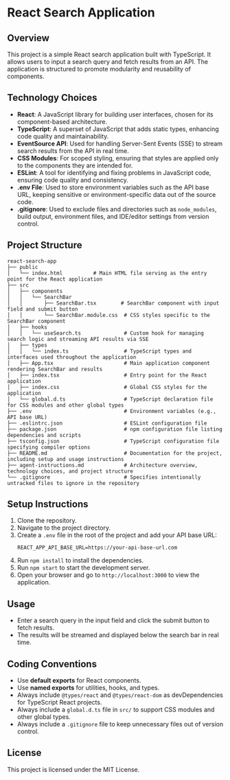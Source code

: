 # React Search Application

## Overview
This project is a simple React search application built with TypeScript. It allows users to input a search query and fetch results from an API. The application is structured to promote modularity and reusability of components.

## Technology Choices
- **React**: A JavaScript library for building user interfaces, chosen for its component-based architecture.
- **TypeScript**: A superset of JavaScript that adds static types, enhancing code quality and maintainability.
- **EventSource API**: Used for handling Server-Sent Events (SSE) to stream search results from the API in real time.
- **CSS Modules**: For scoped styling, ensuring that styles are applied only to the components they are intended for.
- **ESLint**: A tool for identifying and fixing problems in JavaScript code, ensuring code quality and consistency.
- **.env File**: Used to store environment variables such as the API base URL, keeping sensitive or environment-specific data out of the source code.
- **.gitignore**: Used to exclude files and directories such as `node_modules`, build output, environment files, and IDE/editor settings from version control.

## Project Structure
```
react-search-app
├── public
│   └── index.html          # Main HTML file serving as the entry point for the React application
├── src
│   ├── components
│   │   └── SearchBar
│   │       ├── SearchBar.tsx        # SearchBar component with input field and submit button
│   │       └── SearchBar.module.css  # CSS styles specific to the SearchBar component
│   ├── hooks
│   │   └── useSearch.ts              # Custom hook for managing search logic and streaming API results via SSE
│   ├── types
│   │   └── index.ts                  # TypeScript types and interfaces used throughout the application
│   ├── App.tsx                       # Main application component rendering SearchBar and results
│   ├── index.tsx                     # Entry point for the React application
│   ├── index.css                     # Global CSS styles for the application
│   └── global.d.ts                   # TypeScript declaration file for CSS modules and other global types
├── .env                              # Environment variables (e.g., API base URL)
├── .eslintrc.json                    # ESLint configuration file
├── package.json                      # npm configuration file listing dependencies and scripts
├── tsconfig.json                     # TypeScript configuration file specifying compiler options
├── README.md                         # Documentation for the project, including setup and usage instructions
├── agent-instructions.md             # Architecture overview, technology choices, and project structure
└── .gitignore                        # Specifies intentionally untracked files to ignore in the repository
```

## Setup Instructions
1. Clone the repository.
2. Navigate to the project directory.
3. Create a `.env` file in the root of the project and add your API base URL:
   ```
   REACT_APP_API_BASE_URL=https://your-api-base-url.com
   ```
4. Run `npm install` to install the dependencies.
5. Run `npm start` to start the development server.
6. Open your browser and go to `http://localhost:3000` to view the application.

## Usage
- Enter a search query in the input field and click the submit button to fetch results.
- The results will be streamed and displayed below the search bar in real time.

## Coding Conventions

- Use **default exports** for React components.
- Use **named exports** for utilities, hooks, and types.
- Always include `@types/react` and `@types/react-dom` as devDependencies for TypeScript React projects.
- Always include a `global.d.ts` file in `src/` to support CSS modules and other global types.
- Always include a `.gitignore` file to keep unnecessary files out of version control.

## License
This project is licensed under the MIT License.